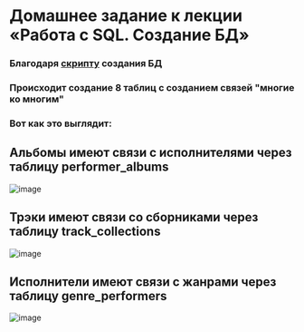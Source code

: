 # Домашнее задание к лекции «Работа с SQL. Создание БД»

### Благодаря [скрипту](https://github.com/Destian1995/HW-python-netology/blob/main/SUBD/create_DB.sql) создания БД

### Происходит создание 8 таблиц с созданием связей "многие ко многим"
### Вот как это выглядит:

## Альбомы имеют связи с исполнителями через таблицу performer_albums
![image](https://github.com/Destian1995/HW-python-netology/assets/106807250/25c1f597-84f7-4e15-a568-3116aceae7b0)

## Трэки имеют связи со сборниками через таблицу track_collections
![image](https://github.com/Destian1995/HW-python-netology/assets/106807250/23b320dc-c6ef-4e79-b79b-57546cab8ed1)

## Исполнители имеют связи с жанрами через таблицу genre_performers
![image](https://github.com/Destian1995/HW-python-netology/assets/106807250/9b57f244-2252-4224-8b7d-75bc5a3e47ae)
